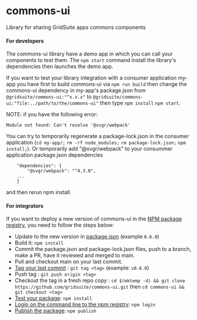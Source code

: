 # commons-ui

Library for sharing GridSuite apps commons components

#### For developers

The commons-ui library have a demo app in which you can call your components to test them.
The `npm start` command install the library's dependencies then launches the demo app.

If you want to test your library integration with a consumer application my-app you have first
to build commons-ui via `npm run build` then change the commons-ui dependency in my-app's package.json from `@gridsuite/commons-ui:"^x.x.x"`
to `@gridsuite/commons-ui:"file:../path/to/the/commons-ui"` then type `npm install` `npm start`.

NOTE: if you have the following error:

```
Module not found: Can't resolve '@svgr/webpack'
```

You can try to temporarily regenerate a package-lock.json in the consumer application (`cd my-app/;` `rm -rf node_modules;` `rm package-lock.json;` `npm install;`). Or temporarily add
"@svgr/webpack" to your consummer application package.json dependencies

```
    "dependencies": {
        "@svgr/webpack": "^4.3.0",
    ...
    }
```

and then rerun npm install.

#### For integrators

If you want to deploy a new version of commons-ui in the [NPM package registry](https://www.npmjs.com/package/@gridsuite/commons-ui),
you need to follow the steps below:

-   Update to the new version in [package.json](https://github.com/gridsuite/commons-ui/blob/main/package.json) (example `0.6.0`)
-   Build it: `npm install`
-   Commit the package.json and package-lock.json files, push to a branch, make a PR, have it reviewed and merged to main.
-   Pull and checkout main on your last commit.
-   [Tag your last commit](https://semver.org/) : `git tag <tag>` (example: `v0.6.0`)
-   Push tag : `git push origin <tag>`
-   Checkout the tag in a fresh repo copy : `cd $(mktemp -d) && git clone https://github.com/gridsuite/commons-ui.git` then `cd commons-ui && git checkout <tag>`
-   [Test your package](https://docs.npmjs.com/creating-and-publishing-scoped-public-packages#testing-your-package): `npm install`
-   [Login on the command line to the npm registry](https://docs.npmjs.com/logging-in-to-an-npm-enterprise-registry-from-the-command-line): `npm login`
-   [Publish the package](https://docs.npmjs.com/creating-and-publishing-scoped-public-packages#publishing-scoped-public-packages): `npm publish`

